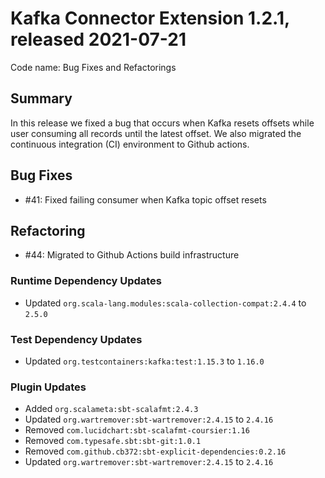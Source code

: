 # Kafka Connector Extension 1.2.1, released 2021-07-21

Code name: Bug Fixes and Refactorings

## Summary

In this release we fixed a bug that occurs when Kafka resets offsets while user consuming all records until the latest offset. We also migrated the continuous integration (CI) environment to Github actions.

## Bug Fixes

* #41: Fixed failing consumer when Kafka topic offset resets

## Refactoring

* #44: Migrated to Github Actions build infrastructure

### Runtime Dependency Updates

* Updated `org.scala-lang.modules:scala-collection-compat:2.4.4` to `2.5.0`

### Test Dependency Updates

* Updated `org.testcontainers:kafka:test:1.15.3` to `1.16.0`

### Plugin Updates

* Added `org.scalameta:sbt-scalafmt:2.4.3`
* Updated `org.wartremover:sbt-wartremover:2.4.15` to `2.4.16`
* Removed `com.lucidchart:sbt-scalafmt-coursier:1.16`
* Removed `com.typesafe.sbt:sbt-git:1.0.1`
* Removed `com.github.cb372:sbt-explicit-dependencies:0.2.16`
* Updated `org.wartremover:sbt-wartremover:2.4.15` to `2.4.16`

